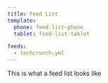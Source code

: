 ```yaml
---
title: Feed List
template:
  phone: feed-list-phone
  tablet: feed-list-tablet

feeds:
  - techcrunch.yml
---
```


This is what a feed list looks like
